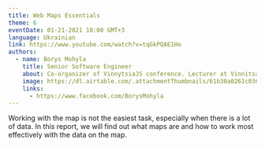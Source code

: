 ```yaml
---
title: Web Maps Essentials
theme: 6
eventDate: 01-21-2021 18:00 GMT+3
language: Ukrainian
link: https://www.youtube.com/watch?v=tqGkPQAE1Ho
authors:
  - name: Borys Mohyla
    title: Senior Software Engineer
    about: Co-organizer of VinnytsiaJS conference. Lecturer at Vinnitsa IT Academy. I have experience in developing fast, scalable, highly loaded solutions. I’m working on developing VR interfaces and interested in machine learning and AI. I like to think a lot and write a little.
    image: https://dl.airtable.com/.attachmentThumbnails/61b30a0261c036a73230fe40f592f86f/139f09c2
    links:
      - https://www.facebook.com/BorysMohyla
---
```


Working with the map is not the easiest task, especially when there is a lot of data. In this report, we will find out what maps are and how to work most effectively with the data on the map.
